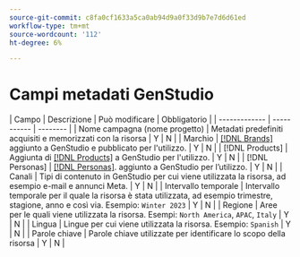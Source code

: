 ```yaml
---
source-git-commit: c8fa0cf1633a5ca0ab94d9a0f33d9b7e7d6d61ed
workflow-type: tm+mt
source-wordcount: '112'
ht-degree: 6%

---
```

# Campi metadati GenStudio

<!-- copied this table right into the topic bc was having trouble with snippet injection error -->

| Campo | Descrizione | Può modificare | Obbligatorio |
| ------------- | ----------- | -------- |
| Nome campagna (nome progetto) | Metadati predefiniti acquisiti e memorizzati con la risorsa | Y | N |
| Marchio | [[!DNL Brands]](/help/user-guide/guidelines/brands.md) aggiunto a GenStudio e pubblicato per l&#39;utilizzo. | Y | N |
| [!DNL Products] | Aggiunta di [[!DNL Products]](/help/user-guide/guidelines/products.md) a GenStudio per l&#39;utilizzo. | Y | N |
| [!DNL Personas] | [[!DNL Personas]](/help/user-guide/guidelines/personas.md). aggiunto a GenStudio per l’utilizzo. | Y | N |
| Canali | Tipi di contenuto in GenStudio per cui viene utilizzata la risorsa, ad esempio e-mail e annunci Meta. | Y | N |
| Intervallo temporale | Intervallo temporale per il quale la risorsa è stata utilizzata, ad esempio trimestre, stagione, anno e così via. Esempio: `Winter 2023` | Y | N |
| Regione | Aree per le quali viene utilizzata la risorsa. Esempi: `North America`, `APAC`, `Italy` | Y | N |
| Lingua | Lingue per cui viene utilizzata la risorsa. Esempio: `Spanish` | Y | N |
| Parole chiave | Parole chiave utilizzate per identificare lo scopo della risorsa | Y | N |
<!-- 
| Prompt        | Metadata that describes information used to generate asset | N |
| Filename      | Default metadata captured and stored with asset | N |
| File format   | Default metadata captured and stored with asset | N |
| Timestamps    | Default metadata captured and stored with asset | N |
| Size          | Default metadata captured and stored with asset | N |
| Color tag     | **Colors**: Red, Dark_Red, Magenta, Yellow, Mustard, Pink, Dark_Pink, Gold, Orange, Mud_Green, Black, White, Off_White, Gray, Dark_Gray, Silver, Cream, Khaki, Brown, Dark_Brown, Maroon, Tan, Beige, Olive, Green, Bright_Green, Dark_Green, Light_Green, Blue, Dark_Blue, Light_Blue, Royal_Blue, Cyan, Violet, Purple, Lavender, Turquoise, Plum, Emerald, Lilac<br>**Tone**: Warm, Neutral, Cool | N |
| Smart tag     | Keywords assigned by AI based on characteristics identified in the content | N | -->

<!--
Description should include any defaults or ranges.
Not sure which metadata they will restrict from edit. Do we need to distinguish changes made during creation process or AFTER the content creation and approval. Obviously data assigned by machine is not editable.
-->
